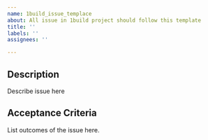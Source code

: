 ```yaml
---
name: 1build_issue_templace
about: All issue in 1build project should follow this template
title: ''
labels: ''
assignees: ''

---
```


## Description
Describe issue here

## Acceptance Criteria
List outcomes of the issue here.
